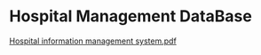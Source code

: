 # Hospital Management DataBase 
[Hospital information management system.pdf](https://github.com/user-attachments/files/16039683/Hospital.information.management.system.pdf)
